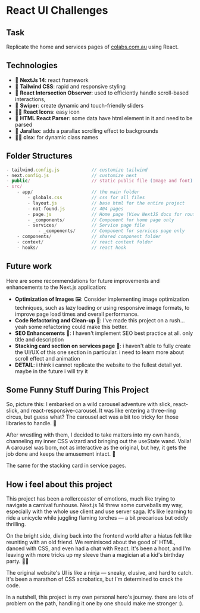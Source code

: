# React UI Challenges

## Task

Replicate the home and services pages of [colabs.com.au](colabs.com.au) using React.

## Technologies

- 🚀 **NextJs 14**: react framework
- 🎨 **Tailwind CSS**: rapid and responsive styling
- 👀 **React Intersection Observer**: used to efficiently handle scroll-based interactions,
- 📱 **Swiper**: create dynamic and touch-friendly sliders
- 🧑‍🎨 **React Icons**: easy icon
- 🚀 **HTML React Parser**: some data have html element in it and need to be parsed
- 🌌 **Jarallax**: adds a parallax scrolling effect to backgrounds
- 🤹‍♂️ **clsx**: for dynamic class names

## Folder Structures

```javascript
- tailwind.config.js            // customize tailwind
- next.config.js                // customize next
- public/                       // static public file (Image and font)
- src/
    - app/                      // the main folder
        - globals.css           // css for all files
        - layout.js             // base html for the entire project
        - not-found.js          // 404 pages
        - page.js               // Home page (View NextJS docs for routing)
        - _components/          // Component for home page only
        - services/             // Service page file
            - _components/      // Component for services page only
    - components/               // shared component folder
    - context/                  // react context folder
    - hooks/                    // react hook
```

## Future work

Here are some recommendations for future improvements and enhancements to the Next.js application:

- **Optimization of Images** 🖼️: Consider implementing image optimization techniques, such as lazy loading or using responsive image formats, to improve page load times and overall performance.
- **Code Refactoring and Clean-up** 🧹: I've made this project on a rush... yeah some refactoring could make this better.
- **SEO Enhancements** 🚀: I haven't implement SEO best practice at all. only title and description
- **Stacking card section on services page** 📝: i haven't able to fully create the UI/UX of this one section in particular. i need to learn more about scroll effect and animation
- **DETAIL**: i think i cannot replicate the website to the fullest detail yet. maybe in the future i will try it

## Some Funny Stuff During This Project

So, picture this: I embarked on a wild carousel adventure with slick, react-slick, and react-responsive-carousel. It was like entering a three-ring circus, but guess what? The carousel act was a bit too tricky for those libraries to handle. 🎪

After wrestling with them, I decided to take matters into my own hands, channeling my inner CSS wizard and bringing out the useState wand. Voila! A carousel was born, not as interactive as the original, but hey, it gets the job done and keeps the amusement intact. 🎢

The same for the stacking card in service pages.

## How i feel about this project

This project has been a rollercoaster of emotions, much like trying to navigate a carnival funhouse. Next.js 14 threw some curveballs my way, especially with the whole use client and use server saga. It's like learning to ride a unicycle while juggling flaming torches — a bit precarious but oddly thrilling.

On the bright side, diving back into the frontend world after a hiatus felt like reuniting with an old friend. We reminisced about the good ol' HTML, danced with CSS, and even had a chat with React. It's been a hoot, and I'm leaving with more tricks up my sleeve than a magician at a kid's birthday party. 🎩✨

The original website's UI is like a ninja — sneaky, elusive, and hard to catch. It's been a marathon of CSS acrobatics, but I'm determined to crack the code.

In a nutshell, this project is my own personal hero's journey. there are lots of problem on the path, handling it one by one should make me stronger :).
